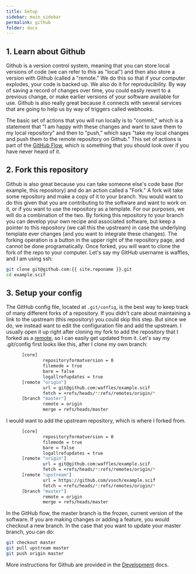 ```yaml
---
title: Setup
sidebar: main_sidebar
permalink: github
folder: docs
---
```


## 1. Learn about Github

Github is a version control system, meaning that you can store local versions of code (we can refer to this as "local") and then also store a version with Github (called a "remote." We do this so that if your computer explodes, your code is backed up. We also do it for reproducibility. By way of saving a record of changes over time, you could easily revert to a previous change, or make earlier versions of your software available for use.  Github is also really great because it connects with several services that are going to help us by way of triggers called webhooks. 

The basic set of actions that you will run locally is to "commit," which is a statement that "I am happy with these changes and want to save them to my local repository" and then to "push," which says "take my local changes and push them to the remote repository on Github." This set of actions is part of the <a href="https://guides.github.com/introduction/flow/" target="_blank">GitHub Flow</a>, which is something that you should look over if you have never heard of it. 


## 2. Fork this repository

Github is also great because you can take someone else's code base (for example, this repository) and do an action called a "Fork." A fork will take some repository and make a copy of it to your branch. You would want to do this given that you are contributing to the software and want to work on it, or if you want to use the repository as a template. For our purposes, we will do a combination of the two. By forking this repository to your branch you can develop your own recipe and associated software, but keep a pointer to this repository (we call this the upstream) in case the underlying template ever changes (and you want to integrate these changes).  The forking operation is a button in
the upper right of the repository page, and cannot be done programatically. Once forked, you will want to clone the fork of the repo to your computer. Let's say my GitHub username is waffles, and I am using ssh:

```bash
git clone git@github.com:{{ site.reponame }}.git
cd example.scif
```

## 3. Setup your config
The GitHub config file, located at `.git/config`, is the best way to keep track of many different forks of a repository. If you didn't care about maintaining a link to the upstream (this repository) you could skip this step. But since we do, we instead want to edit the configuration file and add the upstream.  I usually open it up right after cloning my fork to add the repository that I forked as a <a href="https://help.github.com/articles/adding-a-remote/" target="_blank">remote</a>, so I can easily get updated from it. Let's say my .git/config first looks like this, after I clone my own branch:


```bash
      [core]
              repositoryformatversion = 0
              filemode = true
              bare = false
              logallrefupdates = true
      [remote "origin"]
              url = git@github.com:waffles/example.scif
              fetch = +refs/heads/*:refs/remotes/origin/*
      [branch "master"]
              remote = origin
              merge = refs/heads/master
```


I would want to add the upstream repository, which is where I forked from.


```bash
      [core]
              repositoryformatversion = 0
              filemode = true
              bare = false
              logallrefupdates = true
      [remote "origin"]
              url = git@github.com:waffles/example.scif
              fetch = +refs/heads/*:refs/remotes/origin/*
      [remote "upstream"]
              url = https://github.com/vsoch/example.scif
              fetch = +refs/heads/*:refs/remotes/origin/*
      [branch "master"]
              remote = origin
              merge = refs/heads/master
```

In the GitHub flow, the master branch is the frozen, current version of the software. If you are making changes or adding a feature, you would checkout a new branch. In the case that you want to update your master branch, you can do:

```bash
git checkout master
git pull upstream master
git push origin master
```

More instructions for Github are provided in the [Development](development.md) docs.
